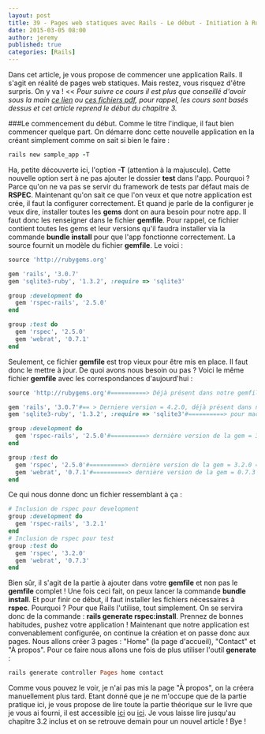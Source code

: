 ```yaml
---
layout: post
title: 39 - Pages web statiques avec Rails - Le début - Initiation à Ruby on Rails
date: 2015-03-05 08:00
author: jeremy
published: true
categories: [Rails]
---
```

Dans cet article, je vous propose de commencer une application Rails. Il s'agit en réalité de pages web statiques. Mais restez, vous risquez d'être surpris. On y va !
<<
<em>Pour suivre ce cours il est plus que conseillé d'avoir sous la main <a href="http://french.railstutorial.org/chapters/beginning" target="_blank">ce lien</a> ou <a href="https://www.dropbox.com/sh/uuwaqjqbc8y3ybv/AACjqwYvxqHaXxADTjBp48-Ra?dl=0" target="_blank">ces fichiers pdf</a>, pour rappel, les cours sont basés dessus et cet article reprend le début du chapitre 3.</em>
>>
###Le commencement du début.
Comme le titre l'indique, il faut bien commencer quelque part. On démarre donc cette nouvelle application en la créant simplement comme on sait si bien le faire :

```ruby
rails new sample_app -T
```
<!--break-->

Ha, petite découverte ici, l'option **-T** (attention à la majuscule). Cette nouvelle option sert à ne pas ajouter le dossier **test** dans l'app. Pourquoi ? Parce qu'on ne va pas se servir du framework de tests par défaut mais de **RSPEC**.
Maintenant qu'on sait ce que l'on veux et que notre application est crée, il faut la configurer correctement.
Et quand je parle de la configurer je veux dire, installer toutes les **gems** dont on aura besoin pour notre app. Il faut donc les renseigner dans le fichier **gemfile**.
Pour rappel, ce fichier contient toutes les gems et leur versions qu'il faudra installer via la commande **bundle install** pour que l'app fonctionne correctement.
La source fournit un modèle du fichier **gemfile**. Le voici :

```ruby
source 'http://rubygems.org'

gem 'rails', '3.0.7'
gem 'sqlite3-ruby', '1.3.2', :require => 'sqlite3'

group :development do
  gem 'rspec-rails', '2.5.0'
end

group :test do
  gem 'rspec', '2.5.0'
  gem 'webrat', '0.7.1'
end
```

Seulement, ce fichier **gemfile** est trop vieux pour être mis en place. Il faut donc le mettre à jour. De quoi avons nous besoin ou pas ? Voici le même fichier **gemfile** avec les correspondances d'aujourd'hui :

```ruby
source 'http://rubygems.org'#==========> Déjà présent dans notre gemfile = à supprimer

gem 'rails', '3.0.7'#== > Derniere version = 4.2.0, déjà présent dans notre gemfile = à supprimer
gem 'sqlite3-ruby', '1.3.2', :require => 'sqlite3'#==========> pour macintosh... à supprimer

group :development do
  gem 'rspec-rails', '2.5.0'#==========> dernière version de la gem = 3.2.1 = à mettre à jour
end

group :test do
  gem 'rspec', '2.5.0'#==========> dernière version de la gem = 3.2.0 = à mettre à jour
  gem 'webrat', '0.7.1'#==========> dernière version de la gem = 0.7.3 = à mettre à jour
end
```

Ce qui nous donne donc un fichier ressemblant à ça :

```ruby
# Inclusion de rspec pour development
group :development do
  gem 'rspec-rails', '3.2.1'
end
# Inclusion de rspec pour test
group :test do
  gem 'rspec', '3.2.0'
  gem 'webrat', '0.7.3'
end
```

Bien sûr, il s'agit de la partie à ajouter dans votre **gemfile** et non pas le **gemfile** complet !
Une fois ceci fait, on peux lancer la commande **bundle install**.
Et pour finir ce début, il faut installer les fichiers nécessaires à **rspec**. Pourquoi ? Pour que Rails l'utilise, tout simplement. On se servira donc de la commande : **rails generate rspec:install**.
Prennez de bonnes habitudes, pushez votre application !
Maintenant que notre application est convenablement configurée, on continue la création et on passe donc aux pages. Nous allons créer 3 pages : "Home" (la page d'accueil), "Contact" et "À propos". Pour ce faire nous allons une fois de plus utiliser l'outil **generate** :

```ruby
rails generate controller Pages home contact
```

Comme vous pouvez le voir, je n'ai pas mis la page "À propos", on la créera manuellement plus tard.
Etant donné que je ne m'occupe que de la partie pratique ici, je vous propose de lire toute la partie théorique sur le livre que je vous ai fourni, il est accessible <a href="http://french.railstutorial.org/chapters/beginning">ici</a> ou <a href="https://www.dropbox.com/sh/uuwaqjqbc8y3ybv/AACjqwYvxqHaXxADTjBp48-Ra?dl=0">ici</a>.
Je vous laisse lire jusqu'au chapitre 3.2 inclus et on se retrouve demain pour un nouvel article !
Bye !
